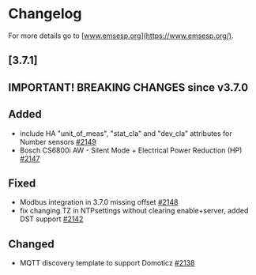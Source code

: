 # Changelog

For more details go to [www.emsesp.org](https://www.emsesp.org/).

## [3.7.1]

## **IMPORTANT! BREAKING CHANGES since v3.7.0**

## Added

- include HA "unit_of_meas", "stat_cla" and "dev_cla" attributes for Number sensors [#2149](https://github.com/emsesp/EMS-ESP32/issues/2149)
- Bosch CS6800i AW - Silent Mode + Electrical Power Reduction (HP) [#2147](https://github.com/emsesp/EMS-ESP32/issues/2147)

## Fixed

- Modbus integration in 3.7.0 missing offset [#2148](https://github.com/emsesp/EMS-ESP32/issues/2148)
- fix changing TZ in NTPsettings without clearing enable+server, added DST support [#2142](https://github.com/emsesp/EMS-ESP32/issues/2142)

## Changed

- MQTT discovery template to support Domoticz [#2138](https://github.com/emsesp/EMS-ESP32/discussions/2138)
